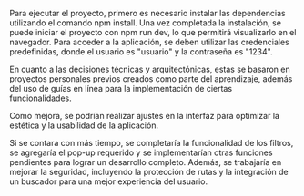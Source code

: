 Para ejecutar el proyecto, primero es necesario instalar las dependencias utilizando el comando npm install. Una vez completada la instalación, se puede iniciar el proyecto con npm run dev, lo que permitirá visualizarlo en el navegador. Para acceder a la aplicación, se deben utilizar las credenciales predefinidas, donde el usuario es "usuario" y la contraseña es "1234".

En cuanto a las decisiones técnicas y arquitectónicas, estas se basaron en proyectos personales previos creados como parte del aprendizaje, además del uso de guías en línea para la implementación de ciertas funcionalidades. 

Como mejora, se podrían realizar ajustes en la interfaz para optimizar la estética y la usabilidad de la aplicación. 

Si se contara con más tiempo, se completaría la funcionalidad de los filtros, se agregaría el pop-up requerido y se implementarían otras funciones pendientes para lograr un desarrollo completo. Además, se trabajaría en mejorar la seguridad, incluyendo la protección de rutas y la integración de un buscador para una mejor experiencia del usuario.
